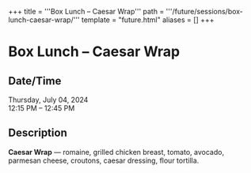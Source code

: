 +++
title = '''Box Lunch – Caesar Wrap'''
path = '''/future/sessions/box-lunch-caesar-wrap/'''
template = "future.html"
aliases = []
+++

<h1>Box Lunch – Caesar Wrap</h1>

<h2>Date/Time</h2>
<p>Thursday, July 04, 2024<br>
12:15 PM – 12:45 PM</p>
<h2>Description</h2>

<div class="ag87-crtemvc-hsbk"><div class="css-vsf5of"><p class="carina-rte-public-DraftStyleDefault-block"><span style="font-weight: bold;">Caesar Wrap</span> — romaine, grilled chicken breast, tomato, avocado, parmesan cheese, croutons, caesar dressing, flour tortilla.</p></div></div>


